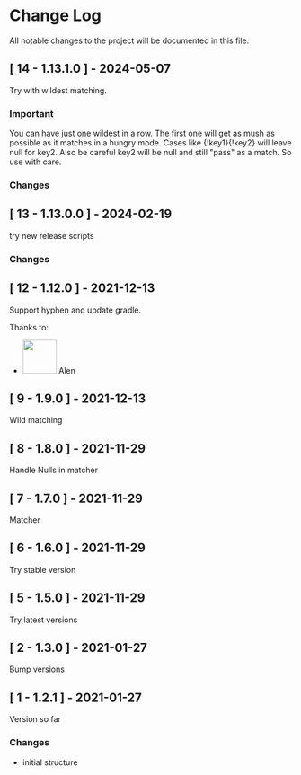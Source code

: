 # Change Log
All notable changes to the project will be documented in this file.

## [ 14 - 1.13.1.0 ] - 2024-05-07
Try with wildest matching.
### Important
You can have just one wildest in a row.
The first one will get as mush as possible as it matches in a hungry mode.
Cases like {!key1}{!key2} will leave null for key2.
Also be careful key2 will be null and still "pass" as a match.
So use with care.
### Changes
## [ 13 - 1.13.0.0 ] - 2024-02-19
try new release scripts
### Changes

## [ 12 - 1.12.0 ] - 2021-12-13
Support hyphen and update gradle.

Thanks to:
- [<img src="https://github.com/alenpmla.png" width="60px">](https://github.com/alenpmla) Alen

## [ 9 - 1.9.0 ] - 2021-12-13
Wild matching

## [ 8 - 1.8.0 ] - 2021-11-29
Handle Nulls in matcher

## [ 7 - 1.7.0 ] - 2021-11-29
Matcher

## [ 6 - 1.6.0 ] - 2021-11-29
Try stable version

## [ 5 - 1.5.0 ] - 2021-11-29
Try latest versions

## [ 2 - 1.3.0 ] - 2021-01-27
Bump versions

## [ 1 - 1.2.1 ] - 2021-01-27
Version so far

### Changes
- initial structure
